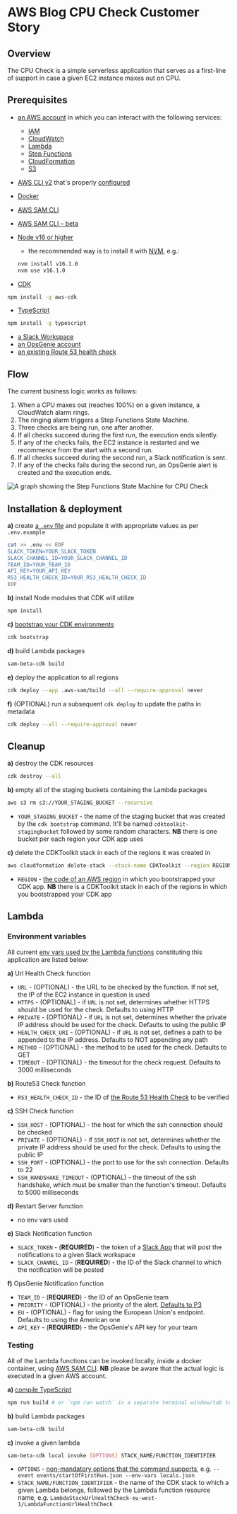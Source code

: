 # AWS Blog CPU Check Customer Story

## Overview

The CPU Check is a simple serverless application that serves as a first-line of support in case a given EC2 instance maxes out on CPU.

## Prerequisites

* [an AWS account](https://aws.amazon.com/premiumsupport/knowledge-center/create-and-activate-aws-account/) in which you can interact with the following services:
  * [IAM](https://docs.aws.amazon.com/IAM/latest/UserGuide/introduction.html)
  * [CloudWatch](https://docs.aws.amazon.com/AmazonCloudWatch/latest/monitoring/WhatIsCloudWatch.html)
  * [Lambda](https://docs.aws.amazon.com/lambda/latest/dg/welcome.html)
  * [Step Functions](https://docs.aws.amazon.com/step-functions/latest/dg/welcome.html)
  * [CloudFormation](https://docs.aws.amazon.com/AWSCloudFormation/latest/UserGuide/Welcome.html)
  * [S3](https://docs.aws.amazon.com/AmazonS3/latest/userguide/Welcome.html)
* [AWS CLI v2](https://docs.aws.amazon.com/cli/latest/userguide/install-cliv2.html) that's properly [configured](https://docs.aws.amazon.com/cli/latest/userguide/cli-configure-quickstart.html)
* [Docker](https://www.docker.com/)
* [AWS SAM CLI](https://docs.aws.amazon.com/serverless-application-model/latest/developerguide/serverless-sam-cli-install.html)
* [AWS SAM CLI – beta](https://docs.aws.amazon.com/serverless-application-model/latest/developerguide/serverless-cdk.html)
* [Node v16 or higher](https://nodejs.org/en/)
  * the recommended way is to install it with [NVM](https://github.com/nvm-sh/nvm), e.g.:

  ```bash
  nvm install v16.1.0
  nvm use v16.1.0
  ```

* [CDK](https://docs.aws.amazon.com/cdk/latest/guide/home.html)

```bash
npm install -g aws-cdk
```

* [TypeScript](https://www.typescriptlang.org/)

```bash
npm install -g typescript
```

* [a Slack Workspace](https://slack.com/intl/en-pl/help/articles/206845317-Create-a-Slack-workspace)
* [an OpsGenie account](https://www.atlassian.com/software/opsgenie)
* [an existing Route 53 health check](https://docs.aws.amazon.com/Route53/latest/DeveloperGuide/dns-failover.html)

## Flow

The current business logic works as follows:

1. When a CPU maxes out (reaches 100%) on a given instance, a CloudWatch alarm rings.
2. The ringing alarm triggers a Step Functions State Machine.
3. Three checks are being run, one after another.
4. If all checks succeed during the first run, the execution ends silently.
5. If any of the checks fails, the EC2 instance is restarted and we recommence from the start with a second run.
6. If all checks succeed during the second run, a Slack notification is sent.
7. If any of the checks fails during the second run, an OpsGenie alert is created and the execution ends.

![A graph showing the Step Functions State Machine for CPU Check](./images/stepfunctions_graph.svg)

## Installation & deployment

**a)** create [a `.env` file](https://github.com/motdotla/dotenv) and populate it with appropriate values as per `.env.example`

```bash
cat >> .env << EOF
SLACK_TOKEN=YOUR_SLACK_TOKEN
SLACK_CHANNEL_ID=YOUR_SLACK_CHANNEL_ID
TEAM_ID=YOUR_TEAM_ID
API_KEY=YOUR_API_KEY
R53_HEALTH_CHECK_ID=YOUR_R53_HEALTH_CHECK_ID
EOF
```

**b)** install Node modules that CDK will utilize

```bash
npm install
```

**c)** [bootstrap your CDK environments](https://docs.aws.amazon.com/cdk/latest/guide/bootstrapping.html)

```bash
cdk bootstrap
```

**d)** build Lambda packages

```bash
sam-beta-cdk build
```

**e)** deploy the application to all regions

```bash
cdk deploy --app .aws-sam/build --all --require-approval never
```

**f)** (OPTIONAL) run a subsequent `cdk deploy` to update the paths in metadata

```bash
cdk deploy --all --require-approval never
```

## Cleanup

**a)** destroy the CDK resources

```bash
cdk destroy --all
```

**b)** empty all of the staging buckets containing the Lambda packages

```bash
aws s3 rm s3://YOUR_STAGING_BUCKET --recursive
```

* `YOUR_STAGING_BUCKET` - the name of the staging bucket that was created by the `cdk bootstrap` command. It'll be named `cdktoolkit-stagingbucket` followed by some random characters.
**NB** there is one bucket per each region your CDK app uses

**c)** delete the CDKToolkit stack in each of the regions it was created in

```bash
aws cloudformation delete-stack --stack-name CDKToolkit --region REGION
```

* `REGION` - [the code of an AWS region](https://docs.aws.amazon.com/general/latest/gr/rande.html#regional-endpoints) in which you bootstrapped your CDK app.
**NB** there is a CDKToolkit stack in each of the regions in which you bootstrapped your CDK app

## Lambda

### Environment variables

All current [env vars used by the Lambda functions](https://docs.aws.amazon.com/lambda/latest/dg/configuration-envvars.html) constituting this application are listed below:

**a)** Url Health Check function

* `URL` - (OPTIONAL) - the URL to be checked by the function. If not set, the IP of the EC2 instance in question is used
* `HTTPS` - (OPTIONAL) - if `URL` is not set, determines whether HTTPS should be used for the check. Defaults to using HTTP
* `PRIVATE` - (OPTIONAL) - if `URL` is not set, determines whether the private IP address should be used for the check. Defaults to using the public IP
* `HEALTH_CHECK_URI` - (OPTIONAL) - if `URL` is not set, defines a path to be appended to the IP address. Defaults to NOT appending any path
* `METHOD` - (OPTIONAL) - the method to be used for the check. Defaults to GET
* `TIMEOUT` - (OPTIONAL) - the timeout for the check request. Defaults to 3000 milliseconds

**b)** Route53 Check function

* `R53_HEALTH_CHECK_ID` - the ID of [the Route 53 Health Check](https://docs.aws.amazon.com/Route53/latest/DeveloperGuide/health-checks-types.html) to be verified

**c)** SSH Check function

* `SSH_HOST` - (OPTIONAL) - the host for which the ssh connection should be checked
* `PRIVATE` - (OPTIONAL) - if `SSH_HOST` is not set, determines whether the private IP address should be used for the check. Defaults to using the public IP
* `SSH_PORT` - (OPTIONAL) - the port to use for the ssh connection. Defaults to 22
* `SSH_HANDSHAKE_TIMEOUT` - (OPTIONAL) - the timeout of the ssh handshake, which must be smaller than the function's timeout. Defaults to 5000 milliseconds

**d)** Restart Server function

* no env vars used

**e)** Slack Notification function

* `SLACK_TOKEN` - (**REQUIRED**) - the token of a [Slack App](https://api.slack.com/authentication/basics) that will post the notifications to a given Slack workspace
* `SLACK_CHANNEL_ID` - (**REQUIRED**) - the ID of the Slack channel to which the notification will be posted

**f)** OpsGenie Notification function

* `TEAM_ID` - (**REQUIRED**) - the ID of an OpsGenie team
* `PRIORITY` - (OPTIONAL) - the priority of the alert. [Defaults to P3](https://docs.opsgenie.com/docs/alert-api#create-alert)
* `EU` - (OPTIONAL) - flag for using the European Union's endpoint. Defaults to using the American one
* `API_KEY` - (**REQUIRED**) - the OpsGenie's API key for your team

### Testing

All of the Lambda functions can be invoked locally, inside a docker container, using [AWS SAM CLI](https://docs.aws.amazon.com/serverless-application-model/latest/developerguide/serverless-cdk-testing.html).
**NB** please be aware that the actual logic is executed in a given AWS account.

**a)** [compile TypeScript](https://docs.aws.amazon.com/cdk/latest/guide/hello_world.html#hello_world_tutorial_build)

```bash
npm run build # or `npm run watch` in a separate terminal window/tab to for constant TypeScript compilation in the background
```

**b)** build Lambda packages

```bash
sam-beta-cdk build
```

**c)** invoke a given lambda

```bash
sam-beta-cdk local invoke [OPTIONS] STACK_NAME/FUNCTION_IDENTIFIER
```

* `OPTIONS` - [non-mandatory options that the command supports](https://docs.aws.amazon.com/serverless-application-model/latest/developerguide/sam-cli-command-reference-sam-local-invoke.html), e.g. `--event events/startOfFirstRun.json --env-vars locals.json`
* `STACK_NAME/FUNCTION_IDENTIFIER` - the name of the CDK stack to which a given Lambda belongs, followed by the Lambda function resource name, e.g. `LambdaStackUrlHealthCheck-eu-west-1/LambdaFunctionUrlHealthCheck`
